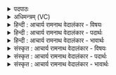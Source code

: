 <details><summary>पदपाठः</summary>

वि꣣भ्रा꣢ट्। वि꣣। भ्रा꣢ट्। बृ꣣ह꣢त्। सु꣡भृ꣢꣯तम्। सु। भृ꣣तम्। वाजसा꣡त꣢मम्। वा꣣ज। सा꣡त꣢꣯मम्। ध꣡र्म꣢꣯न्। दि꣣वः꣢। ध꣣रु꣡णे꣢। स꣣त्य꣢म्। अ꣡र्पि꣢꣯तम्। अ꣣मित्रहा꣢। अ꣣मित्र। हा꣢। वृ꣣त्रहा꣢। वृ꣣त्र। हा꣢। द꣣स्युह꣡न्त꣢मम्। द꣣स्यु। ह꣡न्त꣢꣯मम्। ज्यो꣡तिः꣢꣯। ज꣣ज्ञे। असुरहा꣢। अ꣣सुर। हा꣢। स꣣पत्नहा꣢। स꣣पत्न। हा꣢। १४५४।
</details>

<details><summary>अधिमन्त्रम् (VC)</summary>

- सूर्यः
- विभ्राट् सौर्यः
- जगती
- निषादः
</details>

<details><summary>हिन्दी : आचार्य रामनाथ वेदालंकार - विषयः</summary>

अगले मन्त्र में सूर्य की ज्योति का वर्णन करके परमात्मा की महिमा प्रकाशित की गयी है।
</details>

<details><summary>हिन्दी : आचार्य रामनाथ वेदालंकार - पदार्थः</summary>

पदार्थान्वयभाषाः -  देखो, (विभ्राट्) देदीप्यमान, (बृहत्) विशाल, (सुभृतम्) अत्यन्त पुष्ट, (वाजसातमम्) अन्न और बल की अतिशय देनेवाली, (सत्यम्) सत्य नियमोंवाली, (धर्मन्) ग्रहोपग्रहों के धारणकर्ता (दिवः धरुणे) द्युलोक के स्तम्भरूप सूर्य में (अर्पितम्) अर्पित, (अमित्रहा) रोग आदि शत्रुओं को नष्ट करनेवाली, (वृत्रहा) अन्धकार की विनाशक, (दस्युहन्तमम्) चोर आदि दस्युओं को दूर करनेवाली, (असुरहा) अप्रशस्त दुर्भिक्ष आदि को विनष्ट करनेवाली, (सपत्नहा) एक साथ आक्रमण करनेवाले रोग-कृमियों की विनाशक (ज्योतिः) सूर्य की ज्योति (जज्ञे) प्रादुर्भूत हुई है ॥२॥ यहाँ स्वभावोक्ति अलङ्कार है। ‘हा’ का चार बार प्रयोग होने के कारण वृत्त्यनुप्रास है। ‘तमं’ और ‘त्रहा’ के दो-दो बार प्रयोग में छेकानुप्रास है ॥२॥
</details>

<details><summary>हिन्दी : आचार्य रामनाथ वेदालंकार - भावार्थः</summary>

भावार्थभाषाः -  रात्रि के घोर अन्धकार को विध्वस्त करती हुई सूर्य की ज्योति परमात्मा की आभा की ओर संकेत करती है ॥२॥
</details>

<details><summary>संस्कृत : आचार्य रामनाथ वेदालंकार - विषयः</summary>

अथ सूर्यस्य ज्योतिरुपवर्ण्य परमात्ममहिमानं प्रकाशयति।
</details>

<details><summary>संस्कृत : आचार्य रामनाथ वेदालंकार - पदार्थः</summary>

पदार्थान्वयभाषाः -  पश्यत, (विभ्राट्) विभ्राजमानम् (बृहत्) विशालम्, (सुभृतम्) सुपुष्टम्, (वाजसातमम्) अन्नस्य बलस्य वा दातृतमम्, (सत्यम्) सत्यनियमम्, (धर्मन्) धर्मणि ग्रहोपग्रहाणां धारके (दिवः धरुणे) द्युलोकस्य स्तम्भे सूर्ये (अर्पितम्) निक्षिप्तम् (अमित्रहा) अमित्राणां रोगादीनां हन्तृ, (वृत्रहा) वृत्रस्य अन्धकारस्य हन्तृ, (दस्युहन्तमम्) दस्यूनां परपदार्थापहर्तॄणां तस्करादीनाम् अपगमयितृतमम्, (असुरहा) अप्रशस्तानां दुर्भिक्षादीनां हन्तृ, (सपत्नहा) सपत्नानां सहपतनशीलानां रोगकृमीणां हन्तृ, (ज्योतिः) सौरं तेजः (जज्ञे) प्रादुर्भवति ॥२॥ अत्र स्वभावोक्तिरलङ्कारः। ‘हा’ इत्यस्य चतुः प्रयोगाद् वृत्त्यनुप्रासः, ‘तमं’ ‘त्रहा’ इत्यनयोर्द्विरुक्तेश्च छेकः ॥२॥
</details>

<details><summary>संस्कृत : आचार्य रामनाथ वेदालंकार - भावार्थः</summary>

भावार्थभाषाः -  रात्रेरन्धतमसं विध्वंसयत् सूर्यज्योतिः परमात्मभासं प्रति संकेतयति ॥२॥
</details>